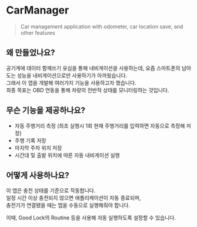 # CarManager
> Car management application with odometer, car location save, and other features

## 왜 만들었나요?
공기계에 데이터 함께쓰기 유심을 통해 내비게이션을 사용하는데, 요즘 스마트폰의 남아도는 성능을 내비게이션으로만 사용하기가 아까웠습니다.\
그래서 이 앱을 개발해 여러가지 기능을 사용하고자 했습니다.\
최종 목표는 OBD 연동을 통해 차량의 전반적 상태를 모니터링하는 것입니다.

## 무슨 기능을 제공하나요?
- 자동 주행거리 측정 (최초 실행시 1회 현재 주행거리를 입력하면 자동으로 측정해 저장)
- 주행 기록 저장
- 마지막 주차 위치 저장
- 시간대 및 출발 위치에 따른 자동 내비게이션 실행

## 어떻게 사용하나요?
이 앱은 충전 상태를 기준으로 작동합니다.\
일정 시간 이상 충전되지 않으면 애플리케이션이 자동 종료되며,\
충전기가 연결됐을 때는 앱을 수동으로 실행해줘야 합니다.

이때, Good Lock의 Routine 등을 사용해 자동 실행하도록 설정할 수 있습니다.
